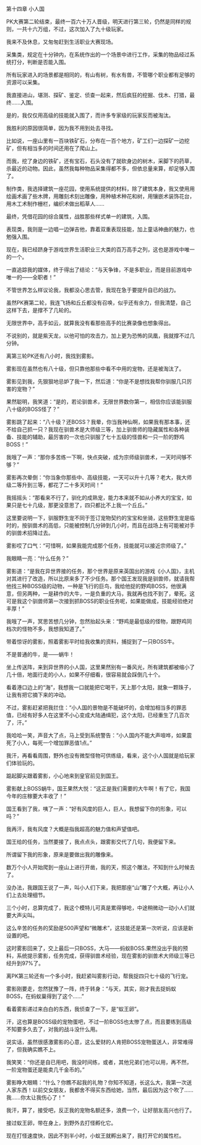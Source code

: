 第十四章 小人国


PK大赛第二轮结束，最终一百六十万人晋级，明天进行第三轮，仍然是同样的规则，一共十六万组，不过，这次加入了九十级玩家。

我来不及休息，又匆匆赶到生活职业大赛现场。

采集类，规定在十分钟内，在系统作出的一个场景中进行工作，采集的物品经过系统打分，判断是否能入围。

所有玩家进入的场景都是相同的，有山有树，有水有兽，不管哪个职业都有足够的资源可以采集。

我直接进山，堪测、探矿、鉴定、侦查一起来，然后疯狂的挖掘、伐木、打猎，最终……入围。

是的，我仅仅用高级的技能就入围了，而许多专家级的玩家反而被淘汰。

我胜利的原因很简单，因为我不用到处去寻找。

比如说，一座山里有一百块铁矿石，分布在一百个地方，矿工们一边探矿一边挖矿，但有相当多的时间还用在了爬山上。

而我，挖了身边的铁矿，还有宝石，石头没有了就砍身边的树木，采脚下的药草，杀最近的动物。因此，虽然我每种物品采集得都不多，但依总量来算，却足够入围了。

制作类，我选择建筑一座花园，使用系统提供的材料，除了建筑本身，我又使用用绘画术画了些木牌，用雕刻术刻出雕像，用种植术种花和树，用镶嵌术装饰花台，用木工术制作栅栏，编织术做出稻草人……

最终，凭借花园的综合属性，战胜那些样式单一的建筑，入围。

表现类，我则是一边唱一边弹吉他，靠着双重表现技能，加上童话神曲的魅力，也勉强入围。

现在，我已经跻身于游戏世界生活职业三大类的百万高手之列，这也是游戏中唯一的一个。

一直追踪我的媒体，终于得出了结论：“与天争锋，不是多职业，而是目前游戏中唯一的——全职者！”

不管世界怎么样议论我，我都没心思去管，我现在急于要提升自已的战力。

虽然PK赛第二轮，我连飞扬和丘丘都没有召唤，似乎还有余力，但我清楚，自己这样下去，是撑不了几轮的。

无限世界中，高手如云，就算我没有看那些高手的比赛录像也想象得出。

不说别的，就是紫天龙，以他可怕的攻击力，加上更为恐怖的凤凰，我就撑不过几分钟。

离第三轮PK还有八小时，我找到雾影。

雾影现在虽然也有八十级，但只靠他那些中看不中用的宠物，还是被淘汰了。

雾影见到我，先狠狠地忌妒了我一下，然后道：“你是不是想找我帮你驯服几只厉害的宠物？”

果然聪明，我笑道：“是的，若论驯兽术，无限世界数你第一，相信你应该能驯服八十级的BOSS怪了？”

雾影跳了起来：“八十级？还BOSS？我晕，你当我神仙啊，如果我有那本事，还不给自己抓一只？我现在驯兽术是大师级三等，加上驯兽师的隐藏属性和各种装备、技能的辅助，最厉害的一次也只驯服了七十五级的怪兽和一只一阶的野鸡BOSS！”

我哦了一声：“那你多苦练一下啊，快点突破，成为宗师级驯兽术，一天时间够不够？”

雾影再次晕倒：“你当象你那些中、高级技能，一天可以升十几等？老大，我大师级二等升到三等，都花了二十多天时间！”

我摇摇头：“那看来不行了，驯化的成熟宠，能力本来就不如从小养大的宝宝，如果只是七十几级，那更没意思了，四只都比不上我一个丘丘。”

这里要说明一下，驯服野生宠不同于签订宠物契约的宝宝和坐骑，这些野生宠是临时的，按驯兽术的高低，只能被控制几分钟到几小时，而且在战场上有可能被对手的驯兽术招降过去。

雾影哎了口气：“可惜啊，如果我能完成那个任务，技能就可以接近宗师级了。”

我眼睛一亮：“什么任务？”

雾影道：“是我在异世界接的任务，那个世界是原来英国出的游戏《小人国》，主机对其进行了改造，所以比原来多了不少任务。那个国王发现我是驯兽师，就请我帮他找三种BOSS级的动物，一种是飞行的巨鸟，我给他捉的野鸡BOSS，他很满意，但另两种，一是耕作的大牛，一是负重的大马，我就再也找不到了，晕死。这可是我这个驯兽师第一次接到抓BOSS的职业任务呢，如果能做成，技能经验绝对丰厚！”

我哦了一声，冥思苦想几分钟，忽然抬起头来：“野鸡是最低级的怪物，跟野鸡同档次的怪物不多，我想我知道了。”

带着惊讶的雾影，照着雾影平时给我收集的资料，捕捉到了一只BOSS牛。

不是普通的牛，是——蜗牛！

坐上传送阵，来到异世界的小人国，这里果然别有一番风光，所有建筑都被缩小了几十倍，地面行走的小人，如果不仔细看，很容易就会踩倒几十个。

看着港口边上的“海”，我想我一口就能把它喝干，天上那个太阳，就象一颗珠子，让我有把它摘下来的冲动。

不过，雾影赶紧把我拦住：“小人国的景物是不能破坏的，会增加相当多的罪恶值，已经有好多人在这里不小心变成大陆通缉犯，这个太阳，已经重生了几百次了，汗。”

我哈哈一笑，声音大了点，马上受到系统警告：“小人国内不能大声喧哗，如果震死了小人，每死一个增加罪恶值1点。”

我汗，再看看周围，野外也没有微型怪物可供练级，看来，这个小人国就是给玩家们体验玩的。

踮起脚尖跟着雾影，小心地来到皇官前见到国王。

雾影献上BOSS蜗牛，国王果然大悦：“这正是我们需要的大牛啊！有了它，我国今年的庄稼要大丰收了！”

国王看到了我，咦了一声：“好有风度的巨人，巨人，我想留下你的形象，可以吗？”

我再汗，我有风度？大概是指我超高的魅力值和声望值吧。

国王给的任务，当然要接了，我点点头，跟雾影交代了几句，我便留下来。

所谓留下我的形象，原来是要做出我的雕像来。

数万个小人开始爬到一座山上进行开凿，我的天，照这个雕法，不知到什么时候去了。

没办法，我跟国王说了一声，叫小人们下来，我把那座“山”雕了个大概，再让小人们上去处理细节。

三个小时，总算完成了，我这个模特儿可真是累得够呛，中途稍微动一动小人们就要大声尖叫。

这么辛苦的任务的奖励是500声望和“微雕术”，这技能还是第一次听说，应该是新设置的吧。

这时雾影回来了，交上最后一只BOSS，大马——蚂蚁BOSS.果然没出乎我的预料，系统提示雾影，任务完成，获得驯兽术经验，现在雾影的驯兽术大师级三等已经升到97%了。

离PK第三轮还有一个多小时，我赶紧叫雾影行动，帮我捉四只七十级的飞行宠。

雾影刚要走，忽然犹豫了一阵，终于转身：“与天，其实，刚才我去捉蚂蚁BOSS，在蚂蚁巢得到了这个……”

看着雾影递过来白白的东西，我侦查了一下，是“蚁王卵”。

汗，这也算是BOSS级的宠物蛋吧，不过一阶BOSS也太惨了点，而且要练到高级不知要多久去了，对我的战斗没什么用。

说实话，虽然很感激雾影的心意，这么爱财的人肯把BOSS宠物蛋送人，非常难得了，但我确实瞧不上。

我笑笑：“你还是自已用吧，我没时间练，或者，其他兄弟们也可以用，再不然，一阶宠物蛋还是能卖几千金币的。”

雾影睁大眼睛：“什么？你瞧不起我的礼物？你知不知道，长这么大，我第一次送人家东西！以前交女朋友，我都舍不得买东西给她，当然，最后因为这个吹了……我……你太让我伤心了！”

我汗，算了，接受吧，反正我的宠物名额还多，浪费一个，让好朋友高兴也行了。

接过蚁王卵，带在身上，到野外去打怪孵化它。

现在打怪速度快，因此不到半小时，小蚁王就孵出来了，我打开它的属性栏。





